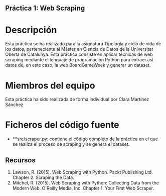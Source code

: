 ## Práctica 1: Web Scraping 

# Descripción

Esta práctica se ha realizado para la asignatura Tipología y ciclo de vida de los datos, perteneciente al Máster en Ciencia de Datos de la Universitat Oberta de Catalunya. Esta práctica consiste en aplicar técnicas de web scraping mediante el lenguaje de programación Python para extraer así datos de, en este caso, la web BoardGameWeek y generar un dataset.

# Miembros del equipo

Esta práctica ha sido realizada de forma individual por Clara Martínez Sánchez

# Ficheros del código fuente

* **src/scraper.py: contiene el código completo de la práctica en el que se realiza el proceso de scraping y se genera el dataset.

## Recursos

1. Lawson, R. (2015). Web Scraping with Python. Packt Publishing Ltd. Chapter 2. Scraping the Data.
2. Mitchel, R. (2015). Web Scraping with Python: Collecting Data from the Modern Web. O'Reilly Media, Inc. Chapter 1. Your First Web Scraper.
